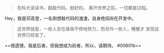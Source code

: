 > 在科大读读书，敲敲代码，挺好的。
> 离开世界之前，一切都是过程。



Hey，我是邓高登，一名刚想敲代码的渣渣，自身绝招尚在开发中。

>这世界就是，一些人总在昼夜不停地努力，而另外一些人，睡醒才
>发现这世界已经变了。



==很遗憾，我是后者，但我想成为前者，所以，请期待。 #00801b==

